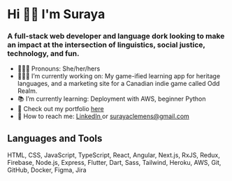 <h1> Hi 👋🏽 I'm Suraya </h1>

<h3>A full-stack web developer and language dork looking to make an impact at the intersection of linguistics, social justice, technology, and fun.</h3>

- 🙋🏽‍♀️ Pronouns: She/her/hers
- 👷🏽‍♀️ I’m currently working on: My game-ified learning app for heritage languages, and a marketing site for a Canadian indie game called Odd Realm.
- 📚 I’m currently learning: Deployment with AWS, beginner Python
- 🎨 Check out my portfolio <a href="https://www.suraya.xyz/">here</a>
- 💌 How to reach me: <a href="https://www.linkedin.com/in/suraya-clemens/">LinkedIn </a>or surayaclemens@gmail.com

<h2>Languages and Tools</h2>
HTML, CSS, JavaScript, TypeScript, React, Angular, Next.js, RxJS, Redux, Firebase, Node.js, Express, Flutter, Dart, Sass, Tailwind, Heroku, AWS, Git, GitHub, Docker, Figma, Jira
